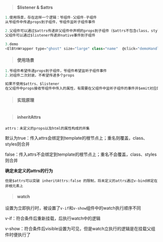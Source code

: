 > #### $listener & $attrs

```js
1.使用场景，存在这样一个逻辑：爷组件-父组件-子组件
从爷组件中传递props到子组件，爷组件监听子组件事件

2.父组件可以通过$attrs传递非父组件中声明的props到子组件（$attrs不包含class，style），所以'注意'不要声明与子组件中重名的props
父组件可以通过$listener传递非native事件到子组件

3.demo
<ElBtnWrapper type="ghost" size="large" class="name"  @click="demoHandler"></ElBtnWrapper>

```



> #### 使用场景

```js
1.爷组件希望传递props到子组件，爷组件希望监听子组件事件
2.对组件二次封装，不希望传递多个props

如果不使用$attrs、$listener
在父组件中props接收爷组件中传入的属性，有需要在父组件中监听子组件的事件并$emit对应的事件以及参数
```



> #### 实现原理

```js
```



> #### inheritAttrs

`attrs：未定义的props以及html的属性构成的并集`

默认为true：传入attrs会绑定到template的根节点上；重名则覆盖，class、styles则合并

false：传入attrs不会绑定到template的根节点上；重名不会覆盖，class、styles则合并

**确定未定义的attrs的行为**

`但是$attrs可以突破 inheritAttrs:false 的限制，将未定义的attrs通过v-bind绑定在非根元素上 `



> #### watch

设置为立即执行时，被设置了`v-if`和`v-show`组件中的watch执行顺序不同

v-if：符合条件后重新挂载，后执行watch中的逻辑

v-show：符合条件后visible设置为可见，但是watch立执行的逻辑是在挂载父组件时便执行了
